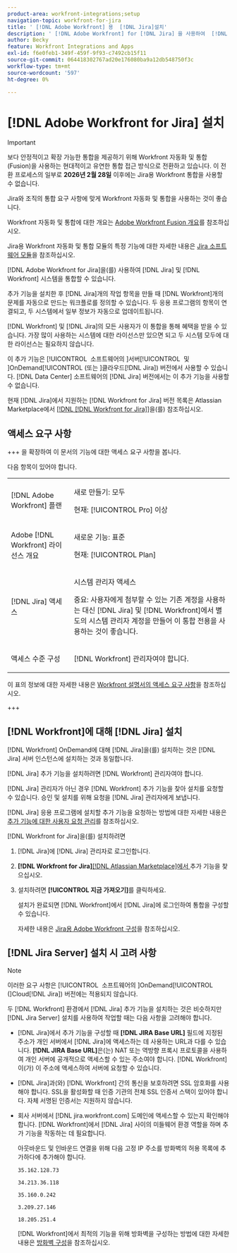 ```yaml
---
product-area: workfront-integrations;setup
navigation-topic: workfront-for-jira
title: ' [!DNL Adobe Workfront] 용  [!DNL Jira]설치'
description: ' [!DNL Adobe Workfront] for [!DNL Jira] 을 사용하여  [!DNL Jira] 및 [!DNL Workfront] 시스템을 통합할 수 있습니다.'
author: Becky
feature: Workfront Integrations and Apps
exl-id: f6e0feb1-349f-459f-9f93-c7492cb15f11
source-git-commit: 064418302767ad20e176080ba9a12db548750f3c
workflow-type: tm+mt
source-wordcount: '597'
ht-degree: 0%

---
```


# [!DNL Adobe Workfront for Jira] 설치

>[!IMPORTANT]
>
>보다 안정적이고 확장 가능한 통합을 제공하기 위해 Workfront 자동화 및 통합(Fusion)을 사용하는 현대적이고 유연한 통합 접근 방식으로 전환하고 있습니다. 이 전환 프로세스의 일부로 **2026년 2월 28일** 이후에는 Jira용 Workfront 통합을 사용할 수 없습니다.
>
>Jira와 조직의 통합 요구 사항에 맞게 Workfront 자동화 및 통합을 사용하는 것이 좋습니다.
>
>Workfront 자동화 및 통합에 대한 개요는 [Adobe Workfront Fusion 개요](https://experienceleague.adobe.com/en/docs/workfront-fusion/using/get-started-with-fusion/understand-workfront-fusion/workfront-fusion-overview)를 참조하십시오.
>
>Jira용 Workfront 자동화 및 통합 모듈의 특정 기능에 대한 자세한 내용은 [Jira 소프트웨어 모듈](https://experienceleague.adobe.com/en/docs/workfront-fusion/using/references/apps-and-their-modules/third-party-app-connectors/jira-software-modules)을 참조하십시오.

<!--

>[!IMPORTANT]
>
>To deliver more stable and scalable integrations, we're shifting to a modern, flexible integration approach using Workfront Automation and Integration (Fusion). As part of this transition process, the Workfront for Jira integration will not be available after **February 28, 2026**. 
>
>We recommend using Workfront Automation and Integration for your organization's integration needs with Jira. 
>
>Eight ready-to-use Workfront Automation and Integration templates for Jira will be available by August to help replicate common workflows and accelerate implementation. Templates are fully customizable to meet specific business needs and can be extended as requirements evolve. 
> 
>For an overview of Workfront Automation and Integration, see [Adobe Workfront Fusion overview](https://experienceleague.adobe.com/en/docs/workfront-fusion/using/get-started-with-fusion/understand-workfront-fusion/workfront-fusion-overview). 
>
>For information about the specific capabilities of the Workfront Automation and Integration modules for Jira, see [Jira Software modules](https://experienceleague.adobe.com/en/docs/workfront-fusion/using/references/apps-and-their-modules/third-party-app-connectors/jira-software-modules). 

-->

[!DNL Adobe Workfront for Jira]을(를) 사용하여 [!DNL Jira] 및 [!DNL Workfront] 시스템을 통합할 수 있습니다.

추가 기능을 설치한 후 [!DNL Jira]개의 작업 항목을 만들 때 [!DNL Workfront]개의 문제를 자동으로 만드는 워크플로를 정의할 수 있습니다. 두 응용 프로그램의 항목이 연결되고, 두 시스템에서 일부 정보가 자동으로 업데이트됩니다.

[!DNL Workfront] 및 [!DNL Jira]의 모든 사용자가 이 통합을 통해 혜택을 받을 수 있습니다. 가장 많이 사용하는 시스템에 대한 라이선스만 있으면 되고 두 시스템 모두에 대한 라이선스는 필요하지 않습니다.

이 추가 기능은 [!UICONTROL &#x200B; 소프트웨어의 &#x200B;]서버[!UICONTROL &#x200B; 및 &#x200B;]OnDemand[!UICONTROL (또는 &#x200B;]클라우드[!DNL Jira]) 버전에서 사용할 수 있습니다. [!DNL Data Center] 소프트웨어의 [!DNL Jira] 버전에서는 이 추가 기능을 사용할 수 없습니다.

현재 [!DNL Jira]에서 지원하는 [!DNL Workfront for Jira] 버전 목록은 Atlassian Marketplace에서 [[!DNL [!DNL Workfront for Jira]]](https://marketplace.atlassian.com/apps/1218653/workfront-for-jira?hosting=cloud&tab=overview)을(를) 참조하십시오.

## 액세스 요구 사항

+++ 을 확장하여 이 문서의 기능에 대한 액세스 요구 사항을 봅니다.

다음 항목이 있어야 합니다.

<table style="table-layout:auto"> 
 <col> 
 <col> 
 <tbody> 
  <tr> 
   <td role="rowheader">[!DNL Adobe Workfront] 플랜</td> 
   <td> 
   <p>새로 만들기: 모두</p>
   <p>현재: [!UICONTROL Pro] 이상</p> </td> 
  </tr> 
  <tr> 
   <td role="rowheader">Adobe [!DNL Workfront] 라이선스 개요</td> 
   <td> 
   <p>새로운 기능: 표준</p>
   <p>현재: [!UICONTROL Plan]</p></td> 
  </tr> 
  <tr> 
   <td role="rowheader">[!DNL Jira] 액세스</td> 
   <td> <p>시스템 관리자 액세스</p> <p>중요: 사용자에게 첨부할 수 있는 기존 계정을 사용하는 대신 [!DNL Jira] 및 [!DNL Workfront]에서 별도의 시스템 관리자 계정을 만들어 이 통합 전용을 사용하는 것이 좋습니다.</p> </td> 
  </tr> 
  <tr> 
   <td role="rowheader">액세스 수준 구성</td> 
   <td><p>[!DNL Workfront] 관리자여야 합니다.</p></td> 
  </tr> 
 </tbody> 
</table>

이 표의 정보에 대한 자세한 내용은 [Workfront 설명서의 액세스 요구 사항](/help/quicksilver/administration-and-setup/add-users/access-levels-and-object-permissions/access-level-requirements-in-documentation.md)을 참조하십시오.

+++

## [!DNL Workfront]에 대해 [!DNL Jira] 설치

[!DNL Workfront] OnDemand에 대해 [!DNL Jira]을(를) 설치하는 것은 [!DNL Jira] 서버 인스턴스에 설치하는 것과 동일합니다.

[!DNL Jira] 추가 기능을 설치하려면 [!DNL Workfront] 관리자여야 합니다.

[!DNL Jira] 관리자가 아닌 경우 [!DNL Workfront] 추가 기능을 찾아 설치를 요청할 수 있습니다. 승인 및 설치를 위해 요청을 [!DNL Jira] 관리자에게 보냅니다.

[!DNL Jira] 응용 프로그램에 설치할 추가 기능을 요청하는 방법에 대한 자세한 내용은 [추가 기능에 대한 사용자 요청 관리](https://confluence.atlassian.com/upm/managing-user-requests-for-add-ons-781394968.html)를 참조하십시오.

[!DNL Workfront for Jira]을(를) 설치하려면

1. [!DNL Jira]에 [!DNL Jira] 관리자로 로그인합니다.
1. **[!DNL Workfront for Jira]**&#x200B;[[!DNL Atlassian Marketplace]&#x200B;에서 ](https://marketplace.atlassian.com/apps/1218653/workfront-for-jira?hosting=cloud&tab=overview) 추가 기능을 찾으십시오.

1. 설치하려면 **[!UICONTROL 지금 가져오기]**&#x200B;를 클릭하세요.

   설치가 완료되면 [!DNL Workfront]에서 [!DNL Jira]에 로그인하여 통합을 구성할 수 있습니다.

   자세한 내용은 [Jira용 Adobe Workfront 구성](../../workfront-integrations-and-apps/use-workfront-with-jira/configure-workfront-for-jira.md)을 참조하십시오.

## [!DNL Jira Server] 설치 시 고려 사항

>[!NOTE]
>
>이러한 요구 사항은 [!UICONTROL &#x200B; 소프트웨어의 &#x200B;]OnDemand[!UICONTROL (]Cloud[!DNL Jira]) 버전에는 적용되지 않습니다.

두 [!DNL Workfront] 환경에서 [!DNL Jira] 추가 기능을 설치하는 것은 비슷하지만 [!DNL Jira Server] 설치를 사용하여 작업할 때는 다음 사항을 고려해야 합니다.

* [!DNL Jira]에서 추가 기능을 구성할 때 **[!DNL JIRA Base URL]** 필드에 지정된 주소가 개인 서버에서 [!DNL Jira]에 액세스하는 데 사용하는 URL과 다를 수 있습니다. **[!DNL JIRA Base URL]**&#x200B;은(는) NAT 또는 역방향 프록시 프로토콜을 사용하여 개인 서버에 공개적으로 액세스할 수 있는 주소여야 합니다. [!DNL Workfront]이(가) 이 주소에 액세스하여 서버에 요청할 수 있습니다.

* [!DNL Jira]과(와) [!DNL Workfront] 간의 통신을 보호하려면 SSL 암호화를 사용해야 합니다. SSL을 활성화할 때 인증 기관의 전체 SSL 인증서 스택이 있어야 합니다. 자체 서명된 인증서는 지원하지 않습니다.
* 회사 서버에서 [!DNL jira.workfront.com] 도메인에 액세스할 수 있는지 확인해야 합니다. [!DNL Workfront]에서 [!DNL Jira] 사이의 미들웨어 환경 역할을 하며 추가 기능을 작동하는 데 필요합니다.

  아웃바운드 및 인바운드 연결을 위해 다음 고정 IP 주소를 방화벽의 허용 목록에 추가하다에 추가해야 합니다.

  `35.162.128.73`

  `34.213.36.118`

  `35.160.0.242`

  `3.209.27.146`

  `18.205.251.4`

  [!DNL Workfront]에서 최적의 기능을 위해 방화벽을 구성하는 방법에 대한 자세한 내용은 [방화벽 구성](../../administration-and-setup/get-started-wf-administration/configure-your-firewall.md)을 참조하십시오.
